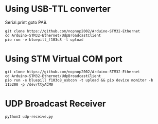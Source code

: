 # Using USB-TTL converter   
Serial.print goto PA9.
```
git clone https://github.com/nopnop2002/Arduino-STM32-Ethernet
cd Arduino-STM32-Ethernet/UdpBroadcastClient
pio run -e bluepill_f103c8 -t upload
```

# Using STM Virtual COM port   
```
git clone https://github.com/nopnop2002/Arduino-STM32-Ethernet
cd Arduino-STM32-Ethernet/UdpBroadcastClient
pio run -e bluepill_f103c8_usbcon -t upload && pio device monitor -b 115200 -p /dev/ttyACM0
```


# UDP Broadcast Receiver
```
python3 udp-receive.py
```


